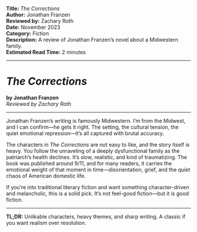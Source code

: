 **Title:** _The Corrections_  
**Author:** Jonathan Franzen  
**Reviewed by:** Zachary Roth  
**Date:** November 2023  
**Category:** Fiction  
**Description:** A review of Jonathan Franzen’s novel about a Midwestern family.  
**Estimated Read Time:** 2 minutes

---

# _The Corrections_

**by Jonathan Franzen**  
_Reviewed by Zachary Roth_

---

Jonathan Franzen’s writing is famously Midwestern. I’m from the Midwest, and I can confirm—he gets it right. The setting, the cultural tension, the quiet emotional repression—it’s all captured with brutal accuracy.

The characters in _The Corrections_ are not easy to like, and the story itself is heavy. You follow the unraveling of a deeply dysfunctional family as the patriarch’s health declines. It’s slow, realistic, and kind of traumatizing. The book was published around 9/11, and for many readers, it carries the emotional weight of that moment in time—disorientation, grief, and the quiet chaos of American domestic life.

If you’re into traditional literary fiction and want something character-driven and melancholic, this is a solid pick. It’s not feel-good fiction—but it is good fiction.

---

**TL;DR:** Unlikable characters, heavy themes, and sharp writing. A classic if you want realism over resolution.
